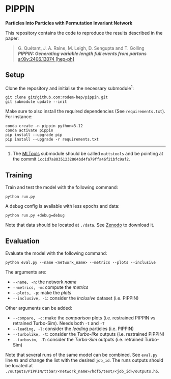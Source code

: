 # PIPPIN

**Particles Into Particles with Permutation Invariant Network**

This repository contains the code to reproduce the results described in the paper:

> G. Quétant, J. A. Raine, M. Leigh, D. Sengupta and T. Golling  
> **_PIPPIN: Generating variable length full events from partons_**  
> [arXiv:2406.13074 [hep-ph]](https://arxiv.org/abs/2406.13074)

## Setup

Clone the repository and initialise the necessary submodule<sup>1</sup>:

```
git clone git@github.com:rodem-hep/pippin.git
git submodule update --init
```

Make sure to also install the required dependencies (See `requirements.txt`). For instance:
```
conda create -n pippin python=3.12
conda activate pippin
pip install --upgrade pip
pip install --upgrade -r requirements.txt
```

---

1. The [MLTools](https://gitlab.cern.ch/mleigh/mltools) submodule should be called `mattstools` and be pointing at the commit `1cc1d7a80351232804bd4fa79ffa46f21bfc9af2`.


## Training

Train and test the model with the following command:

```
python run.py
```

A debug config is available with less epochs and data:

```
python run.py +debug=debug
```

Note that data should be located at `./data`. See [Zenodo](https://zenodo.org/records/12117432) to download it.

## Evaluation

Evaluate the model with the following command:

```
python eval.py --name <network_name> --metrics --plots --inclusive
```

The arguments are:
- `--name, -n`: the network _name_
- `--metrics, -m`: compute the _metrics_
- `--plots, -p`: make the _plots_
- `--inclusive, -i`: consider the _inclusive_ dataset (i.e. PIPPIN)

Other arguments can be added:
- `--compare, -c`: make the _comparison_ plots (i.e. restrained PIPPIN vs retrained Turbo-Sim). Needs both `-t` and `-T`
- `--leading, -l`: consider the _leading_ particles (i.e. PIPPIN)
- `--turbolike, -t`: consider the _Turbo-like_ outputs (i.e. restrained PIPPIN)
- `--turbosim, -T`: consider the _Turbo-Sim_ outputs (i.e. retrained Turbo-Sim)

Note that several runs of the same model can be combined. See `eval.py` line `95` and change the list with the desired `job_id`. The runs outputs should be located at `./outputs/PIPPIN/ttbar/<network_name>/hdf5/test/<job_id>/outputs.h5`.
